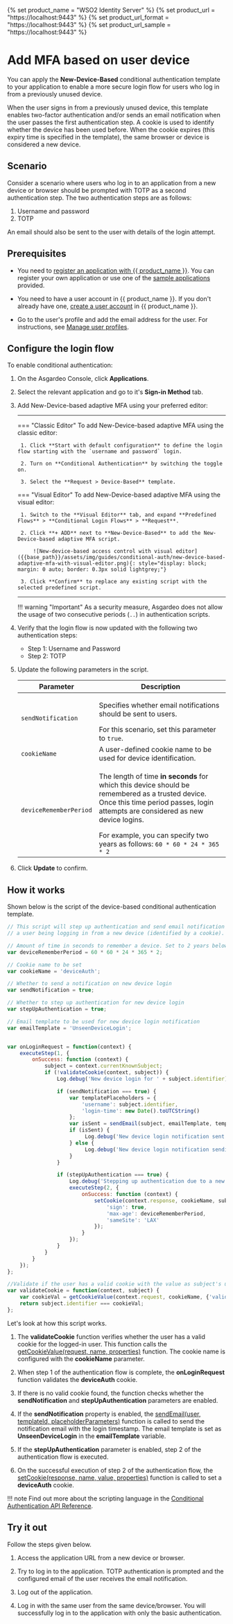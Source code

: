 {% set product_name = "WSO2 Identity Server" %}
{% set product_url = "https://localhost:9443" %}
{% set product_url_format = "https://localhost:9443" %}
{% set product_url_sample = "https://localhost:9443" %}

# Add MFA based on user device

You can apply the **New-Device-Based** conditional authentication template to your application to enable a more secure login flow for users who log in from a previously unused device.

When the user signs in from a previously unused device, this template enables two-factor authentication and/or sends an email notification when the user passes the first authentication step. A cookie is used to identify whether the device has been used before. When the cookie expires (this expiry time is specified in the template), the same browser or device is considered a new device.

## Scenario

Consider a scenario where users who log in to an application from a new device or browser should be prompted with TOTP as a second authentication step. The two authentication steps are as follows:

1. Username and password
2. TOTP

An email should also be sent to the user with details of the login attempt.

## Prerequisites

- You need to [register an application with {{ product_name }}]({{base_path}}/guides/applications/). You can register your own application or use one of the [sample applications]({{base_path}}/get-started/try-samples/) provided.

- You need to have a user account in {{ product_name }}. If you don't already have one, [create a user account]({{base_path}}/guides/users/manage-customers/#onboard-a-user) in {{ product_name }}.

- Go to the user's profile and add the email address for the user. For instructions, see [Manage user profiles]({{base_path}}/guides/user-self-service/update-profile-info/).

## Configure the login flow

To enable conditional authentication:

1. On the Asgardeo Console, click **Applications**.

2. Select the relevant application and go to it's **Sign-in Method** tab.

3. Add New-Device-based adaptive MFA using your preferred editor:

    ---
    === "Classic Editor"
        To add New-Device-based adaptive MFA using the classic editor:

        1. Click **Start with default configuration** to define the login flow starting with the `username and password` login.

        2. Turn on **Conditional Authentication** by switching the toggle on.

        3. Select the **Request > Device-Based** template.

    === "Visual Editor"
        To add New-Device-based adaptive MFA using the visual editor:

        1. Switch to the **Visual Editor** tab, and expand **Predefined Flows** > **Conditional Login Flows** > **Request**.

        2. Click **+ ADD** next to **New-Device-Based** to add the New-Device-based adaptive MFA script.

            ![New-device-based access control with visual editor]({{base_path}}/assets/img/guides/conditional-auth/new-device-based-adaptive-mfa-with-visual-editor.png){: style="display: block; margin: 0 auto; border: 0.3px solid lightgrey;"}

        3. Click **Confirm** to replace any existing script with the selected predefined script.

    ---

    !!! warning "Important"
        As a security measure, Asgardeo does not allow the usage of two consecutive periods (`..`) in authentication scripts.

4. Verify that the login flow is now updated with the following two authentication steps:

    - Step 1: Username and Password
    - Step 2: TOTP

5. Update the following parameters in the script.
    <!-- markdownlint-disable-file MD037 -->
    <table>
        <thead>
            <tr>
                <th>Parameter</th>
                <th>Description</th>
            </tr>
        </thead>
        <tbody>
            <tr>
                <td><code>sendNotification</code></td>
                <td><p>Specifies whether email notifications should be sent to users.</p> For this scenario, set this parameter to <code>true</code>.</td>
            </tr>
            <tr>
                <td><code>cookieName</code></td>
                <td>A user-defined cookie name to be used for device identification.</td>
            </tr>
            <tr>
                <td><code>deviceRememberPeriod</code></td>
                <td><p>The length of time <b>in seconds</b> for which this device should be remembered as a trusted device. Once this time period passes, login attempts are considered as new device logins.</p>For example, you can specify two years as follows: <code>60 * 60 * 24 * 365 * 2</code></td>
            </tr>
        </tbody>
    </table>

6. Click **Update** to confirm.

## How it works

Shown below is the script of the device-based conditional authentication template.

```js
// This script will step up authentication and send email notification in case of
// a user being logging in from a new device (identified by a cookie).

// Amount of time in seconds to remember a device. Set to 2 years below.
var deviceRememberPeriod = 60 * 60 * 24 * 365 * 2;

// Cookie name to be set
var cookieName = 'deviceAuth';

// Whether to send a notification on new device login
var sendNotification = true;

// Whether to step up authentication for new device login
var stepUpAuthentication = true;

// Email template to be used for new device login notification
var emailTemplate = 'UnseenDeviceLogin';


var onLoginRequest = function(context) {
    executeStep(1, {
        onSuccess: function (context) {
            subject = context.currentKnownSubject;
            if (!validateCookie(context, subject)) {
                Log.debug('New device login for ' + subject.identifier);

                if (sendNotification === true) {
                    var templatePlaceholders = {
                        'username': subject.identifier,
                        'login-time': new Date().toUTCString()
                    };
                    var isSent = sendEmail(subject, emailTemplate, templatePlaceholders);
                    if (isSent) {
                         Log.debug('New device login notification sent to ' + subject.identifier);
                    } else {
                         Log.debug('New device login notification sending failed to ' + subject.identifier);
                    }
                }

                if (stepUpAuthentication === true) {
                    Log.debug('Stepping up authentication due to a new device login for ' + subject.identifier);
                    executeStep(2, {
                        onSuccess: function (context) {
                            setCookie(context.response, cookieName, subject.identifier, {
                                'sign': true,
                                'max-age': deviceRememberPeriod,
                                'sameSite': 'LAX'
                            });
                        }
                    });
                }
            }
        }
    });
};

//Validate if the user has a valid cookie with the value as subject's username
var validateCookie = function(context, subject) {
    var cookieVal = getCookieValue(context.request, cookieName, {'validateSignature': true});
    return subject.identifier === cookieVal;
};
```

Let's look at how this script works.

1. The **validateCookie** function verifies whether the user has a valid cookie for the logged-in user. This function calls the [getCookieValue(request, name, properties)]({{base_path}}/references/conditional-auth/api-reference/#get-cookie-value) function. The cookie name is configured with the **cookieName** parameter.

2. When step 1 of the authentication flow is complete, the **onLoginRequest** function validates the **deviceAuth** cookie.

3. If there is no valid cookie found, the function checks whether the **sendNotification** and **stepUpAuthentication** parameters are enabled.

4. If the **sendNotification** property is enabled, the [sendEmail(user, templateId, placeholderParameters)]({{base_path}}/references/conditional-auth/api-reference/#send-email) function is called to send the notification email with the login timestamp. The email template is set as **UnseenDeviceLogin** in the **emailTemplate** variable.

5. If the **stepUpAuthentication** parameter is enabled, step 2 of the authentication flow is executed.

6. On the successful execution of step 2 of the authentication flow, the [setCookie(response, name, value, properties)]({{base_path}}/references/conditional-auth/api-reference/#set-cookie) function is called to set a **deviceAuth** cookie.

!!! note
    Find out more about the scripting language in the [Conditional Authentication API Reference]({{base_path}}/references/conditional-auth/api-reference/).

## Try it out

Follow the steps given below.

1. Access the application URL from a new device or browser.

2. Try to log in to the application. TOTP authentication is prompted and the configured email of the user receives the email notification.

    <!--![new-device-email-notification-sample]({{base_path}}/assets/img/guides/conditional-auth/new-device-email-notification.png){: style="border: 0.3px solid lightgrey;"}-->

3. Log out of the application.

4. Log in with the same user from the same device/browser. You will successfully log in to the application with only the basic authentication.
